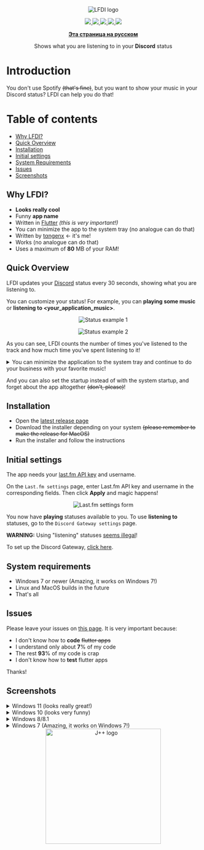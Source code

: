 <div align='center'>
<picture>
  <source media="(prefers-color-scheme: dark)"
  srcset="https://imgur.com/Nm4OzW0.png" alt="LFDI logo"/>
  <img src="https://i.imgur.com/bC2UbSf.png" alt="LFDI logo"/>
</picture>
</div>

<p align='center'>
  <a title="Made with Fluent Design" href="https://github.com/bdlukaa/fluent_ui">
    <img src="https://img.shields.io/badge/fluent-design-blue"/>
  </a>
  <a title="Coded on Flutter with love 💖" href="https://flutter.dev">
    <img src="https://img.shields.io/badge/flutter-v3.0.0-blue">
  </a>
  <a title="Thank you, Dart!" href="https://dart.dev">
    <img src="https://img.shields.io/badge/dart-v2.17.0-blue">
  </a>
   <a title="I don't understand if it works or not" href="">
    <img src="https://img.shields.io/badge/works%3F-probably-yellow">
  </a>
  <a title="Just chill" href="">
    <img src="https://img.shields.io/badge/author%20is-chilling-orange">
  </a>
</p>

<div align='center'>

  **[Эта страница на русском](./docs/README_rus.md)**

</div>

<p align='center'>
Shows what you are listening to in your <b>Discord</b> status
</p>

# Introduction

You don't use Spotify ~~(that's fine)~~, but you want to show your music
in your Discord status? LFDI can help you do that!

# Table of contents

- [Why LFDI?](#why-lfdi)
- [Quick Overview](#quick-overview)
- [Installation](#installation)
- [Initial settings](#initial-settings)
- [System Requirements](#system-requirements)
- [Issues](#issues)
- [Screenshots](#screenshots)

## Why LFDI?

- **Looks really cool**
- Funny **app name**
- Written in [Flutter][flutter] *(this is very important!)*
- You can minimize the app to the system tray (no analogue can do that)
- Written by [tαngenx][tangenx]                             <- it's me!
- Works (no analogue can do that)
- Uses a maximum of **80** MB of your RAM!

[flutter]: https://flutter.dev
[tangenx]: https://github.com/tangenx

## Quick Overview

LFDI updates your [Discord][Discord] status every 30 seconds,
showing what you are listening to.

You can customize your status! For example, you can **playing some music**
or **listening to <your_application_music>**.

<div align='center'>

  ![Status example 1](https://i.imgur.com/QFadjYD.png)

  ![Status example 2](https://i.imgur.com/cfA9HfG.png)

</div>

As you can see, LFDI counts the number of times you've listened to the track and
how much time you've spent listening to it!

<details>
  <summary>You can minimize the application to the system tray and continue
  to do your business with your favorite music!</summary>

  <div align='center'>

  ![Minimizing](https://i.imgur.com/zqlJ5Zr.png)

  </div>

</details>

And you can also set the startup instead of with the system startup,
and forget about the app altogether ~~(don't, please)~~!

[Discord]: https://discord.com/

## Installation

- Open the [latest release page][Latest release]
- Download the installer depending on your system
~~(please remember to make the release for MacOS)~~
- Run the installer and follow the instructions

[Latest release]: https://github.com/tangenx/lfdi/releases/latest

## Initial settings

The app needs your [last.fm API key][last.fm API key] and username.

On the `Last.fm settings` page, enter Last.fm API key and username in the
corresponding fields. Then click **Apply** and magic happens!

<div align='center'>

  ![Last.fm settings form](https://i.imgur.com/q9m42iy.png)

</div>

You now have **playing** statuses available to you.
To use **listening to** statuses, go to the `Discord Gateway settings` page.

**WARNING:** Using "listening" statuses [seems illegal](./docs/en/why%20the%20gateway%20seems%20illegal.md)!

To set up the Discord Gateway, [click here](./docs/en/gateway/configure.md).

[last.fm API key]: https://www.last.fm/api/account/create

## System requirements

- Windows 7 or newer (Amazing, it works on Windows 7!)
- Linux and MacOS builds in the future
- That's all

## Issues

Please leave your issues on [this page][issues]. It is very important because:

- I don't know how to **code** ~~flutter apps~~
- I understand only about **7**% of my code
- The rest **93**% of my code is crap
- I don't know how to **test** flutter apps

Thanks!

[issues]: https://github.com/tangenx/lfdi/issues

## Screenshots

<details>
  <summary>Windows 11 (looks really great!)</summary>

  <div align='center'>

  ![Windows 11_1](https://i.imgur.com/0qeyNi8.png)

  ![Windows 11_2](https://i.imgur.com/UP2hK3A.png)

  </div>

</details>

<details>
  <summary>Windows 10 (looks very funny)</summary>

  <div align='center'>

  ![Windows 10](https://i.imgur.com/7HNUsLl.png)

  </div>

</details>

<details>
  <summary>Windows 8/8.1</summary>

  <div align='center'>

  ![Windows 8.1](https://i.imgur.com/5AJTRK0.png)

  </div>

</details>

<details>
  <summary>Windows 7 (Amazing, it works on Windows 7!)</summary>

  <div align='center'>

  ![Windows 7](https://i.imgur.com/6g3Q5SI.png)

  </div>

</details>

<div align="center">
  <a title="j++" href="https://github.com/jppteam">
<picture>
  <source media="(prefers-color-scheme: dark)"
  srcset="https://i.imgur.com/BxcB86k.png" alt="J++ logo" width="300px"/>
  <img src="https://i.imgur.com/YneSpeq.png" alt="J++ logo" width="300px"/>
</picture>
  </a>
</div>
